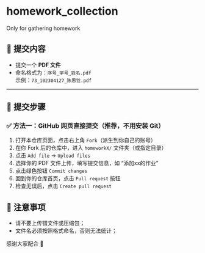 # homework_collection
Only for gathering homework

## 📂 提交内容

- 提交一个 **PDF 文件**
- 命名格式为：`序号_学号_姓名.pdf`  
  示例：`73_102304127_陈思铨.pdf`

---

## 📝 提交步骤

### ✅ 方法一：GitHub 网页直接提交（推荐，不用安装 Git）

1. 打开本仓库页面，点击右上角 `Fork`（派生到你自己的账号）
2. 在你 Fork 后的仓库中，进入 `homeworkX/` 文件夹（或指定目录）
3. 点击 `Add file` → `Upload files`
4. 选择你的 PDF 文件上传，填写提交信息，如 “添加xx的作业”
5. 点击绿色按钮 `Commit changes`
6. 回到你的仓库首页，点击 `Pull request` 按钮
7. 检查无误后，点击 `Create pull request`


## 📌 注意事项

- 请不要上传错文件或压缩包；
- 文件名必须按照格式命名，否则无法统计；


感谢大家配合 🙏
